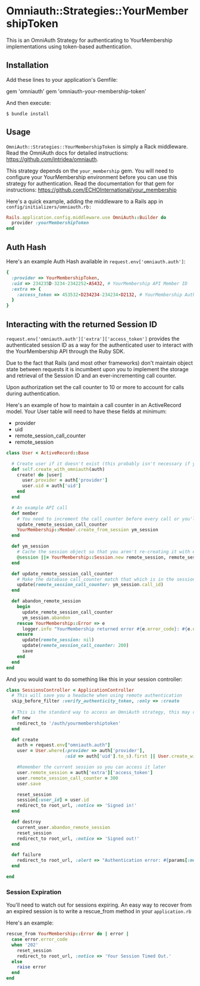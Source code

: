 # Omniauth::Strategies::YourMembershipToken

This is an OmniAuth Strategy for authenticating to YourMembership implementations using token-based authentication.

## Installation

Add these lines to your application's Gemfile:

  gem 'omniauth'
    gem 'omniauth-your-membership-token'

And then execute:

    $ bundle install

## Usage

`OmniAuth::Strategies::YourMembershipToken` is simply a Rack middleware. Read the OmniAuth docs for detailed instructions: https://github.com/intridea/omniauth.

This strategy depends on the `your_membership` gem. You will need to configure your YourMembership environment before you can use this strategy for authentication. Read the documentation for that gem for instructions: https://github.com/ECHOInternational/your_membership

Here's a quick example, adding the middleware to a Rails app in `config/initializers/omniauth.rb:`

```RUBY
Rails.application.config.middleware.use OmniAuth::Builder do
  provider :yourMembershipToken
end
```

## Auth Hash

Here's an example Auth Hash available in `request.env['omniauth.auth']`:

```RUBY
{
  :provider => YourMembershipToken,
  :uid => 234235D-3234-2342252-AS432, # YourMembership API Member ID
  :extra => {
    :access_token => 453532-D234234-234234-D2132, # YourMembership Authenticated Session ID
  }
}
```

## Interacting with the returned Session ID

`request.env['omniauth.auth']['extra']['access_token']` provides the authenticated session ID as a way for the authenticated user to interact with the YourMembership API through the Ruby SDK.

Due to the fact that Rails (and most other frameworks) don't maintain object state between requests it is incumbent upon you to implement the storage and retrieval of the Session ID and an ever-incrementing call counter.

Upon authorization set the call counter to 10 or more to account for calls during authentication.

Here's an example of how to maintain a call counter in an ActiveRecord model. Your User table will need to have these fields at minimum:
+ provider
+ uid
+ remote_session_call_counter
+ remote_session

```RUBY
class User < ActiveRecord::Base

  # Create user if it doesn't exist (this probably isn't necessary if you're using Devise or another Auth Framework)
  def self.create_with_omniauth(auth)
    create! do |user|
      user.provider = auth['provider']
      user.uid = auth['uid']
    end
  end

  # An example API call
  def member
    # You need to increment the call_counter before every call or you'll get errors from YourMembership's API
    update_remote_session_call_counter
    YourMembership::Member.create_from_session ym_session
  end

  def ym_session
    # Cache the session object so that you aren't re-creating it with every call.
    @session ||= YourMembership::Session.new remote_session, remote_session_call_counter
  end

  def update_remote_session_call_counter
    # Make the database call_counter match that which is in the session object
    update(remote_session_call_counter: ym_session.call_id)
  end

  def abandon_remote_session
    begin
      update_remote_session_call_counter
      ym_session.abandon
    rescue YourMembership::Error => e
      logger.info "YourMembership returned error #{e.error_code}: #{e.error_description}"
    ensure
      update(remote_session: nil)
      update(remote_session_call_counter: 200)
      save
    end
  end
end
```

And you would want to do something like this in your session controller:

```RUBY
class SessionsController < ApplicationController
  # This will save you a headache when using remote authentication
  skip_before_filter :verify_authenticity_token, :only => :create
  
  # This is the standard way to access an OmniAuth strategy, this may change for your framework of choice.
  def new
    redirect_to '/auth/yourmembershiptoken'
  end

  def create
    auth = request.env["omniauth.auth"]
    user = User.where(:provider => auth['provider'],
                      :uid => auth['uid'].to_s).first || User.create_with_omniauth(auth)

    #Remember the current session so you can access it later
    user.remote_session = auth['extra']['access_token']
    user.remote_session_call_counter = 300
    user.save

    reset_session
    session[:user_id] = user.id
    redirect_to root_url, :notice => 'Signed in!'
  end

  def destroy
    current_user.abandon_remote_session
    reset_session
    redirect_to root_url, :notice => 'Signed out!'
  end

  def failure
    redirect_to root_url, :alert => "Authentication error: #{params[:message].humanize}"
  end

end
```

### Session Expiration

You'll need to watch out for sessions expiring. An easy way to recover from an expired session is to write a rescue_from method in your `application.rb`

Here's an example:

```Ruby
rescue_from YourMembership::Error do | error |
  case error.error_code
  when '202'
    reset_session
    redirect_to root_url, :notice => 'Your Session Timed Out.'
  else
    raise error
  end
end
```